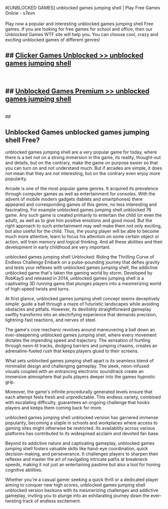 #[UNBLOCKED GAMES] unblocked games jumping shell | Play Free Games Online - s7evn <br>
<br>
Play now a popular and interesting unblocked games jumping shell Free games. If you are looking for free games for school and office, then our Unblocked Games WTF site will help you. You can choose cool, crazy and exciting unblocked games of different genres!


## ##  [Clicker Games Unblocked >> unblocked games jumping shell](http://freeplayer.one?title=unblocked_games_jumping_shell&ref=22)
  <br>

##  ## [Unblocked Games Premium >> unblocked games jumping shell](http://freeplayer.one?title=unblocked_games_jumping_shell&ref=22)
  <br>
  ##



## Unblocked Games unblocked games jumping shell Free?

unblocked games jumping shell are a very popular game for today, where there is a bet not on a strong immersion in the game, its reality, thought-out and details, but on the contrary, make the game on purpose easier so that you can turn on and not understand much. But if arcades are simple, it does not mean that they are not interesting, but on the contrary even enjoy more popularity.

Arcade is one of the most popular game genres. It acquired its prevalence through computer games as well as entertainment for consoles. With the advent of mobile modern gadgets (tablets and smartphones) there appeared and corresponding games of this genre, no less interesting and fascinating. For example unblocked games jumping shell unblocked 76 game. Any such game is created primarily to entertain the child (or even the adult), as well as to give him positive emotions and good mood. But the right approach to such entertainment may well make them not only exciting, but also useful for the child. Thus, the young player will be able to become much more attentive, learn to focus his attention on some certain object or action, will train memory and logical thinking. And all these abilities and their development in early childhood are very important.

unblocked games jumping shell Unblocked: Riding the Thrilling Curve of Endless Challenge
Embark on a pulse-pounding journey that defies gravity and tests your reflexes with unblocked games jumping shell, the addictive unblocked game that's taken the gaming world by storm. Developed by RobKayS and released in 2014, unblocked games jumping shell is a captivating 3D running game that plunges players into a mesmerizing world of high-speed twists and turns.

At first glance, unblocked games jumping shell concept seems deceptively simple: guide a ball through a maze of futuristic landscapes while avoiding obstacles and pitfalls. However, its devilishly straightforward gameplay swiftly transforms into an electrifying experience that demands precision, lightning-fast reactions, and nerves of steel.

The game's core mechanic revolves around maneuvering a ball down an ever-steepening unblocked games jumping shell, where every movement dictates the impending speed and trajectory. The sensation of hurtling through neon-lit tracks, dodging barriers and jumping chasms, creates an adrenaline-fueled rush that keeps players glued to their screens.

What sets unblocked games jumping shell apart is its seamless blend of minimalist design and challenging gameplay. The sleek, neon-infused visuals coupled with an entrancing electronic soundtrack create an immersive atmosphere that pulls players deeper into the games hypnotic grip.

Moreover, the game's infinite procedurally generated levels ensure that each attempt feels fresh and unpredictable. This endless variety, combined with escalating difficulty, guarantees an ongoing challenge that hooks players and keeps them coming back for more.

unblocked games jumping shell unblocked version has garnered immense popularity, becoming a staple in schools and workplaces where access to gaming sites might otherwise be restricted. Its availability across various platforms has contributed to its widespread acclaim and devoted fan base.

Beyond its addictive nature and captivating gameplay, unblocked games jumping shell fosters valuable skills like hand-eye coordination, quick decision-making, and perseverance. It challenges players to sharpen their reflexes and master the art of navigating intricate paths at breakneck speeds, making it not just an entertaining pastime but also a tool for honing cognitive abilities.

Whether you're a casual gamer seeking a quick thrill or a dedicated player aiming to conquer new high scores, unblocked games jumping shell unblocked version beckons with its mesmerizing challenges and addictive gameplay, inviting you to plunge into an exhilarating journey down the ever-twisting track of endless excitement.